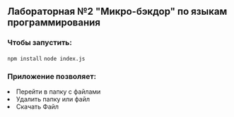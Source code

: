 <h2>Лабораторная №2 "Микро-бэкдор" по языкам программирования</h2>

<h3>Чтобы запустить:</h3>
<code>npm install</code>
<code>node index.js</code>

<h3>Приложение позволяет:</h3>
<li>Перейти в папку с файлами</li>
<li>Удалить папку или файл</li>
<li>Скачать Файл</li>
